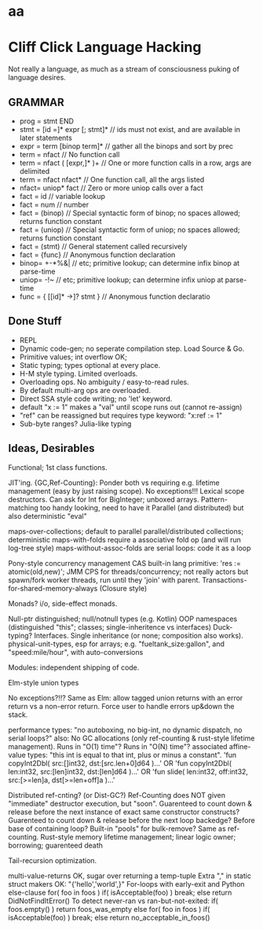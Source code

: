 # aa

Cliff Click Language Hacking
============================

Not really a language, as much as a stream of consciousness puking of language desires.

GRAMMAR
-------

*  prog = stmt END
*  stmt = [id =]* expr [; stmt]* // ids must not exist, and are available in later statements
*  expr = term [binop term]*   // gather all the binops and sort by prec
*  term = nfact                // No function call
*  term = nfact ( [expr,]* )+  // One or more function calls in a row, args are delimited
*  term = nfact nfact*         // One function call, all the args listed
*  nfact= uniop* fact          // Zero or more uniop calls over a fact
*  fact = id                   // variable lookup
*  fact = num                  // number
*  fact = (binop)              // Special syntactic form of binop; no spaces allowed; returns function constant
*  fact = (uniop)              // Special syntactic form of uniop; no spaces allowed; returns function constant
*  fact = (stmt)               // General statement called recursively
*  fact = {func}               // Anonymous function declaration
*  binop= +-*%&|               // etc; primitive lookup; can determine infix binop at parse-time
*  uniop=  -!~                 // etc; primitive lookup; can determine infix uniop at parse-time
*  func = { [[id]* ->]? stmt } // Anonymous function declaratio


Done Stuff
----------

* REPL
* Dynamic code-gen; no seperate compilation step.  Load Source & Go.
* Primitive values; int overflow OK;
* Static typing; types optional at every place.
* H-M style typing.  Limited overloads.
* Overloading ops.  No ambiguity / easy-to-read rules.
* By default multi-arg ops are overloaded.
* Direct SSA style code writing; no 'let' keyword.
* default "x := 1" makes a "val" until scope runs out (cannot re-assign)
* "ref" can be reassigned but requires type keyword: "x:ref := 1"
* Sub-byte ranges?  Julia-like typing


Ideas, Desirables
-----------------

Functional; 1st class functions.

JIT'ing.
{GC,Ref-Counting}: Ponder both vs requiring e.g. lifetime management (easy by just raising scope).
No exceptions!!! 
Lexical scope destructors.
Can ask for Int for BigInteger; unboxed arrays.
Pattern-matching too handy looking, need to have it
Parallel (and distributed) but also deterministic
"eval"

maps-over-collections; default to parallel
parallel/distributed collections; deterministic
maps-with-folds require a associative fold op (and will run log-tree style)
maps-without-assoc-folds are serial loops: code it as a loop

Pony-style concurrency management
CAS built-in lang primitive: 'res := atomic(old,new)'; JMM
CPS for threads/concurrency;
not really actors but spawn/fork worker threads, run until they 'join' with parent.
Transactions-for-shared-memory-always (Closure style)

Monads?  i/o, side-effect monads.

Null-ptr distinguished; null/notnull types (e.g. Kotlin)
OOP namespaces (distinguished "this"; classes; single-inheritence vs interfaces)
Duck-typing?  Interfaces.  Single inheritance (or none; composition also works).
physical-unit-types, esp for arrays; e.g. "fueltank_size:gallon", and "speed:mile/hour", with auto-conversions

Modules: independent shipping of code.

Elm-style union types

No exceptions?!!?  Same as Elm: allow tagged union returns with an error return
vs a non-error return.  Force user to handle errors up&down the stack.

performance types: "no autoboxing, no big-int, no dynamic dispatch, no serial loops?"
also: No GC allocations (only ref-counting & rust-style lifetime management).
Runs in "O(1) time"?  Runs in "O(N) time"?
associated affine-value types: "this int is equal to that int, plus or minus a constant".
  'fun copyInt2Dbl( src:[]int32, dst:[src.len+0]d64 )...'
OR
  'fun copyInt2Dbl( len:int32, src:[len]int32, dst:[len]d64 )...'
OR
  'fun slide( len:int32, off:int32, src:[>=len]a, dst[>=len+off]a )...'

Distributed ref-cnting?  (or Dist-GC?)
Ref-Counting does NOT given "immediate" destructor execution, but "soon".
Guarenteed to count down & release before the next instance of exact same constructor constructs?
Guarenteed to count down & release before the next loop backedge?  Before base of containing loop?
Built-in "pools" for bulk-remove?  Same as ref-counting.
Rust-style memory lifetime management; linear logic owner; borrowing; guarenteed death

Tail-recursion optimization.


multi-value-returns OK, sugar over returning a temp-tuple
Extra "," in static struct makers OK: "{'hello','world',}"
For-loops with early-exit and Python else-clause
  for( foo in foos )
    if( isAcceptable(foo) )
      break;
  else return DidNotFindItError()
To detect never-ran vs ran-but-not-exited:
  if( foos.empty() ) return foos_was_empty
  else 
    for( foo in foos )
      if( isAcceptable(foo) )
        break;
    else return no_acceptable_in_foos()

